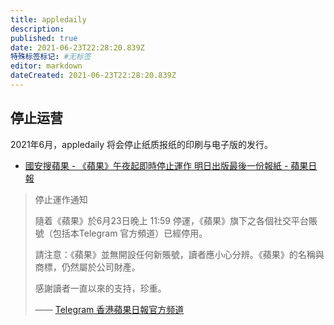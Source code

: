 ```yaml
---
title: appledaily
description:
published: true
date: 2021-06-23T22:28:20.839Z
特殊标签标记: #无标签
editor: markdown
dateCreated: 2021-06-23T22:28:20.839Z
---
```


## 停止运营

2021年6月，appledaily 将会停止纸质报纸的印刷与电子版的发行。

+ [國安搜蘋果 - 《蘋果》午夜起即時停止運作 明日出版最後一份報紙 - 蘋果日報](https://web.archive.org/web/20210623100336/https://hk.appledaily.com/local/20210623/ICYSMKBH6VAUVEMPTOILJ5MJLM/)

> 停止運作通知
>
> 隨着《蘋果》於6月23日晚上 11:59 停運，《蘋果》旗下之各個社交平台賬號（包括本Telegram 官方頻道）已經停用。
>
> 請注意：《蘋果》並無開設任何新賬號，讀者應小心分辨。《蘋果》的名稱與商標，仍然屬於公司財產。
>
> 感謝讀者一直以來的支持，珍重。
>
> —— [Telegram 香港蘋果日報官方频道](https://t.me/appledailyhk/8816)
